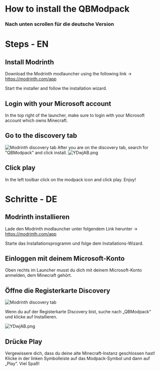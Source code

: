 # How to install the QBModpack

### **Nach unten scrollen für die deutsche Version**

# Steps - EN

## Install Modrinth
Download the Modrinth modlauncher using the following link -> https://modrinth.com/app

Start the installer and follow the installation wizard.

## Login with your Microsoft account

In the top right of the launcher, make sure to login with your Microsoft account which owns Minecraft.

## Go to the discovery tab

![Modrinth discovery tab](https://s6.imgcdn.dev/YDwhyq.png)
After you are on the discovery tab, search for "QBModpack" and click install.
![YDwjAB.png](https://s6.imgcdn.dev/YDwjAB.png)
## Click play

In the left toolbar click on the modpack icon and click play. Enjoy!

# Schritte - DE

## Modrinth installieren
Lade den Modrinth modlauncher unter folgendem Link herunter -> https://modrinth.com/app

Starte das Installationsprogramm und folge dem Installations-Wizard.

## Einloggen mit deinem Microsoft-Konto
Oben rechts im Launcher musst du dich mit deinem Microsoft-Konto anmelden, dem Minecraft gehört.

## Öffne die Registerkarte Discovery
![Modrinth discovery tab](https://s6.imgcdn.dev/YDwhyq.png)

Wenn du auf der Registerkarte Discovery bist, suche nach „QBModpack“ und klicke auf Installieren.

![YDwjAB.png](https://s6.imgcdn.dev/YDwjAB.png)
## Drücke Play
Vergewissere dich, dass du deine alte Minecraft-Instanz geschlossen hast! Klicke in der linken Symbolleiste auf das Modpack-Symbol und dann auf „Play“. Viel Spaß!
